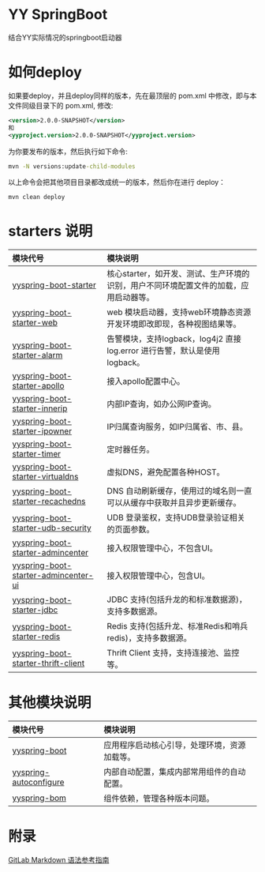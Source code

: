 # YY SpringBoot
结合YY实际情况的springboot启动器

# 如何deploy
如果要deploy，并且deploy同样的版本，先在最顶层的 pom.xml 中修改，即与本文件同级目录下的 pom.xml, 修改:
```xml
<version>2.0.0-SNAPSHOT</version>
和 
<yyproject.version>2.0.0-SNAPSHOT</yyproject.version>
```
为你要发布的版本，然后执行如下命令:
```cmd
mvn -N versions:update-child-modules
```
以上命令会把其他项目目录都改成统一的版本，然后你在进行 deploy：
```cmd
mvn clean deploy
```

# starters 说明
| **模块代号** | **模块说明** |
| :----------------------------------- | :-------- |
| [yyspring-boot-starter](yyspring-boot-project/yyspring-boot-starters/yyspring-boot-starter)   | 核心starter，如开发、测试、生产环境的识别，用户不同环境配置文件的加载，应用启动器等。 |
| [yyspring-boot-starter-web](yyspring-boot-project/yyspring-boot-starters/yyspring-boot-starter-web)   | web 模块启动器，支持web环境静态资源开发环境即改即现，各种视图结果等。 |
| [yyspring-boot-starter-alarm](yyspring-boot-project/yyspring-boot-starters/yyspring-boot-starter-alarm)   | 告警模块，支持logback，log4j2 直接log.error 进行告警，默认是使用logback。 |
| [yyspring-boot-starter-apollo](yyspring-boot-project/yyspring-boot-starters/yyspring-boot-starter-apollo)   | 接入apollo配置中心。 |
| [yyspring-boot-starter-innerip](yyspring-boot-project/yyspring-boot-starters/yyspring-boot-starter-innerip)   | 内部IP查询，如办公网IP查询。 |
| [yyspring-boot-starter-ipowner](yyspring-boot-project/yyspring-boot-starters/yyspring-boot-starter-ipowner)   | IP归属查询服务，如IP归属省、市、县。 |
| [yyspring-boot-starter-timer](yyspring-boot-project/yyspring-boot-starters/yyspring-boot-starter-timer)   | 定时器任务。 |
| [yyspring-boot-starter-virtualdns](yyspring-boot-project/yyspring-boot-starters/yyspring-boot-starter-virtualdns)   | 虚拟DNS，避免配置各种HOST。 |
| [yyspring-boot-starter-recachedns](yyspring-boot-project/yyspring-boot-starters/yyspring-boot-starter-recachedns)   | DNS 自动刷新缓存，使用过的域名则一直可以从缓存中获取并且异步更新缓存。 |
| [yyspring-boot-starter-udb-security](yyspring-boot-project/yyspring-boot-starters/yyspring-boot-starter-udb-security)   | UDB 登录鉴权，支持UDB登录验证相关的页面参数。 |
| [yyspring-boot-starter-admincenter](yyspring-boot-project/yyspring-boot-starters/yyspring-boot-starter-admincenter)   | 接入权限管理中心，不包含UI。 |
| [yyspring-boot-starter-admincenter-ui](yyspring-boot-project/yyspring-boot-starters/yyspring-boot-starter-admincenter-ui)   | 接入权限管理中心，包含UI。 |
| [yyspring-boot-starter-jdbc](yyspring-boot-project/yyspring-boot-starters/yyspring-boot-starter-jdbc)   | JDBC 支持(包括升龙的和标准数据源)，支持多数据源。 |
| [yyspring-boot-starter-redis](yyspring-boot-project/yyspring-boot-starters/yyspring-boot-starter-redis)   | Redis 支持(包括升龙、标准Redis和哨兵redis)，支持多数据源。 |
| [yyspring-boot-starter-thrift-client](yyspring-boot-project/yyspring-boot-starters/yyspring-boot-starter-thrift-client)   | Thrift Client 支持，支持连接池、监控等。 |


# 其他模块说明
| **模块代号** | **模块说明** |
| :----------------------- | :-------- |
| [yyspring-boot](yyspring-boot-project/yyspring-boot)   | 应用程序启动核心引导，处理环境，资源加载等。 |
| [yyspring-autoconfigure](yyspring-boot-project/yyspring-boot-autoconfigure)   | 内部自动配置，集成内部常用组件的自动配置。 |
| [yyspring-bom](yyspring-boot-project/yyspring-boot-bom)   | 组件依赖，管理各种版本问题。 |


# 附录
[GitLab Markdown 语法参考指南](https://docs.gitlab.com/ee/user/markdown.html)
